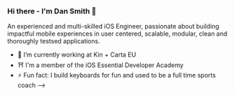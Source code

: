 ### Hi there - I'm Dan Smith 👋
An experienced and multi-skilled iOS Engineer, passionate about building impactful mobile experiences in user centered, scalable, modular, clean and thoroughly testsed applications.
- 🔭 I’m currently working at Kin + Carta EU
- ⛩ I'm a member of the iOS Essential Developer Academy 
- ⚡ Fun fact: I build keyboards for fun and used to be a full time sports coach
-->
